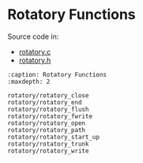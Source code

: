 # Rotatory Functions

Source code in:

- [rotatory.c](https://github.com/artgins/yunetas/blob/main/kernel/c/gobj-c/src/rotatory.c)
- [rotatory.h](https://github.com/artgins/yunetas/blob/main/kernel/c/gobj-c/src/rotatory.h)

```{toctree}
:caption: Rotatory Functions
:maxdepth: 2

rotatory/rotatory_close
rotatory/rotatory_end
rotatory/rotatory_flush
rotatory/rotatory_fwrite
rotatory/rotatory_open
rotatory/rotatory_path
rotatory/rotatory_start_up
rotatory/rotatory_trunk
rotatory/rotatory_write


```
